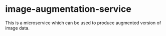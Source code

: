 # image-augmentation-service
This is a microservice which can be used to produce augmented version of image data.
